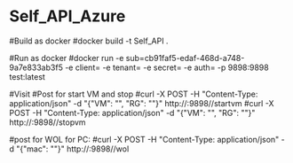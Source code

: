 # Self_API_Azure

#Build as docker
#docker build -t Self_API .

#Run as docker
#docker run -e sub=cb91faf5-edaf-468d-a748-9a7e833ab3f5 -e client=<Client ID for Azure service principle> -e tenant=<tenant ID for Azure service principle> -e secret=<secret for Azure service principle> -e auth=<page auth> -p 9898:9898 test:latest

#Visit
#Post for start VM and stop
#curl -X POST -H "Content-Type: application/json" -d "{\"VM\": \"<VM name>\", \"RG\": \"<Resource Group name>\"}" http://<IP>:9898/<page auth>/startvm
#curl -X POST -H "Content-Type: application/json" -d "{\"VM\": \"<VM name>\", \"RG\": \"<Resource Group name>\"}" http://<IP>:9898/<page auth>/stopvm

#post for WOL for PC:
#curl -X POST -H "Content-Type: application/json" -d "{\"mac\": \"<Mac address>"}" http://<IP>:9898/<page auth>/wol
